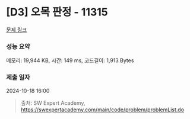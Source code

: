# [D3] 오목 판정 - 11315 

[문제 링크](https://swexpertacademy.com/main/code/problem/problemDetail.do?contestProbId=AXaSUPYqPYMDFASQ) 

### 성능 요약

메모리: 19,944 KB, 시간: 149 ms, 코드길이: 1,913 Bytes

### 제출 일자

2024-10-18 16:00



> 출처: SW Expert Academy, https://swexpertacademy.com/main/code/problem/problemList.do